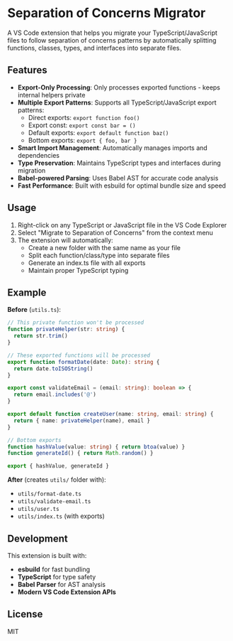 # Separation of Concerns Migrator

A VS Code extension that helps you migrate your TypeScript/JavaScript files to follow separation of concerns patterns by automatically splitting functions, classes, types, and interfaces into separate files.

## Features

- **Export-Only Processing**: Only processes exported functions - keeps internal helpers private
- **Multiple Export Patterns**: Supports all TypeScript/JavaScript export patterns:
  - Direct exports: `export function foo()`
  - Export const: `export const bar = ()`
  - Default exports: `export default function baz()`
  - Bottom exports: `export { foo, bar }`
- **Smart Import Management**: Automatically manages imports and dependencies
- **Type Preservation**: Maintains TypeScript types and interfaces during migration
- **Babel-powered Parsing**: Uses Babel AST for accurate code analysis
- **Fast Performance**: Built with esbuild for optimal bundle size and speed

## Usage

1. Right-click on any TypeScript or JavaScript file in the VS Code Explorer
2. Select "Migrate to Separation of Concerns" from the context menu
3. The extension will automatically:
   - Create a new folder with the same name as your file
   - Split each function/class/type into separate files
   - Generate an index.ts file with all exports
   - Maintain proper TypeScript typing

## Example

**Before** (`utils.ts`):
```typescript
// This private function won't be processed
function privateHelper(str: string) {
  return str.trim()
}

// These exported functions will be processed
export function formatDate(date: Date): string {
  return date.toISOString()
}

export const validateEmail = (email: string): boolean => {
  return email.includes('@')
}

export default function createUser(name: string, email: string) {
  return { name: privateHelper(name), email }
}

// Bottom exports
function hashValue(value: string) { return btoa(value) }
function generateId() { return Math.random() }

export { hashValue, generateId }
```

**After** (creates `utils/` folder with):
- `utils/format-date.ts`
- `utils/validate-email.ts` 
- `utils/user.ts`
- `utils/index.ts` (with exports)

## Development

This extension is built with:
- **esbuild** for fast bundling
- **TypeScript** for type safety
- **Babel Parser** for AST analysis
- **Modern VS Code Extension APIs**

## License

MIT
